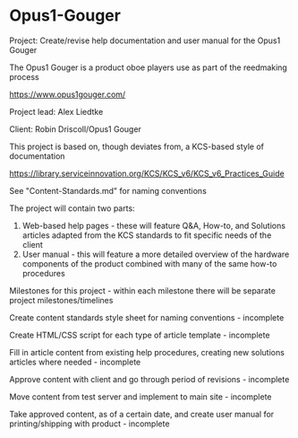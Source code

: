# Opus1-Gouger

Project: Create/revise help documentation and user manual for the Opus1 Gouger

The Opus1 Gouger is a product oboe players use as part of the reedmaking process

https://www.opus1gouger.com/


Project lead: Alex Liedtke

Client: Robin Driscoll/Opus1 Gouger

This project is based on, though deviates from, a KCS-based style of documentation

https://library.serviceinnovation.org/KCS/KCS_v6/KCS_v6_Practices_Guide

See "Content-Standards.md" for naming conventions

The project will contain two parts:

  1. Web-based help pages - these will feature Q&A, How-to, and Solutions articles adapted from the KCS standards to fit specific needs of the client
  2. User manual - this will feature a more detailed overview of the hardware components of the product combined with many of the same how-to procedures

Milestones for this project - within each milestone there will be separate project milestones/timelines

  Create content standards style sheet for naming conventions - incomplete
  
  Create HTML/CSS script for each type of article template - incomplete
  
  Fill in article content from existing help procedures, creating new solutions articles where needed - incomplete
  
  Approve content with client and go through period of revisions - incomplete
  
  Move content from test server and implement to main site - incomplete
  
  Take approved content, as of a certain date, and create user manual for printing/shipping with product - incomplete
